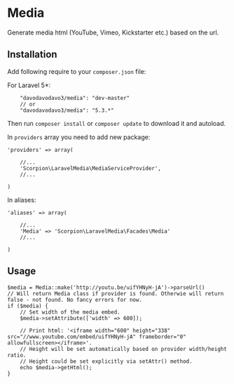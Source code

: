 # Media

Generate media html (YouTube, Vimeo, Kickstarter etc.) based on the url.

## Installation

Add following require to your `composer.json` file:

For Laravel 5*:

~~~
    "davodavodavo3/media": "dev-master"
    // or
    "davodavodavo3/media": "5.3.*"
~~~

Then run `composer install` or `composer update` to download it and autoload.

In `providers` array you need to add new package:

~~~
'providers' => array(

	//...
	'Scorpion\LaravelMedia\MediaServiceProvider',
	//...

)
~~~

In aliases:

~~~
'aliases' => array(

	//...
	'Media' => 'Scorpion\LaravelMedia\Facades\Media'
	//...

)
~~~

## Usage

~~~
$media = Media::make('http://youtu.be/uifYHNyH-jA')->parseUrl()
// Will return Media class if provider is found. Otherwie will return false - not found. No fancy errors for now.
if ($media) {
	// Set width of the media embed.
	$media->setAttribute(['width' => 600]);

	// Print html: '<iframe width="600" height="338" src="//www.youtube.com/embed/uifYHNyH-jA" frameborder="0" allowfullscreen></iframe>'.
	// Height will be set automatically based on provider width/height ratio.
	// Height could be set explicitly via setAttr() method.
	echo $media->getHtml();
}
~~~
